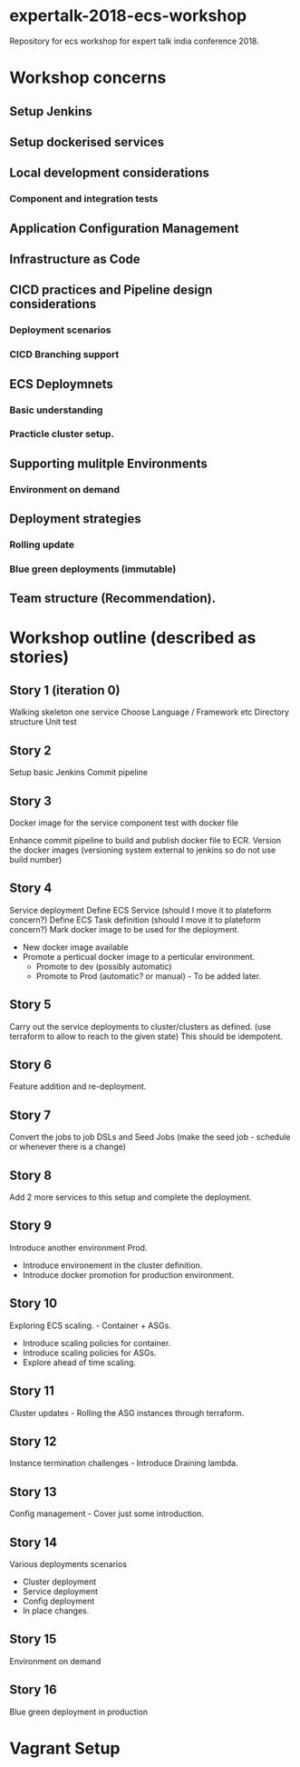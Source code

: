 # expertalk-2018-ecs-workshop
Repository for ecs workshop for expert talk india conference 2018.

# Workshop concerns


## Setup Jenkins

## Setup dockerised services

## Local development considerations
### Component and integration tests 

## Application Configuration Management

## Infrastructure as Code

## CICD practices and Pipeline design considerations 
### Deployment scenarios
### CICD Branching support

## ECS Deploymnets
### Basic understanding
### Practicle cluster setup.

## Supporting mulitple Environments
### Environment on demand

## Deployment strategies
### Rolling update
### Blue green deployments (immutable)

## Team structure (Recommendation).

# Workshop outline (described as stories)

## Story 1 (iteration 0)

Walking skeleton one service
Choose Language / Framework etc
Directory structure
Unit test

## Story 2

Setup basic Jenkins
Commit pipeline

## Story 3

Docker image for the service
component test with docker file

Enhance commit pipeline to build and publish docker file to ECR. 
Version the docker images (versioning system external to jenkins so do not use build number)

## Story 4

Service deployment 
	Define ECS Service (should I move it to plateform concern?)
	Define ECS Task definition (should I move it to plateform concern?)
	Mark docker image to be used for the deployment. 
	
- New docker image available
- Promote a perticual docker image to a perticular environment.
	- Promote to dev (possibly automatic)
	- Promote to Prod (automatic? or manual) - To be added later. 

## Story 5

Carry out the service deployments to cluster/clusters as defined. 
(use terraform to allow to reach to the given state)
This should be idempotent.

## Story 6

Feature addition and re-deployment. 

## Story 7

Convert the jobs to job DSLs and Seed Jobs (make the seed job - schedule or whenever there is a change)

## Story 8

Add 2 more services to this setup and complete the deployment.

## Story 9

Introduce another environment Prod. 
- Introduce environement in the cluster definition. 
- Introduce docker promotion for production environment. 

## Story 10

Exploring ECS scaling. 
	- Container + ASGs.
- Introduce scaling policies for container. 
- Introduce scaling policies for ASGs.
- Explore ahead of time scaling.

## Story 11

Cluster updates - Rolling the ASG instances through terraform.

## Story 12

Instance termination challenges - Introduce Draining lambda. 

## Story 13

Config management - Cover just some introduction.

## Story 14

Various deployments scenarios
- Cluster deployment
- Service deployment
- Config deployment
- In place changes. 

## Story 15

Environment on demand

## Story 16

Blue green deployment in production

# Vagrant Setup

 
